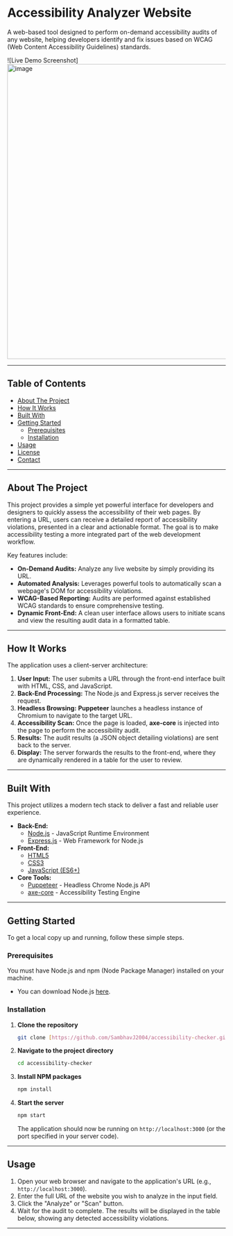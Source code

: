 # Accessibility Analyzer Website

A web-based tool designed to perform on-demand accessibility audits of any website, helping developers identify and fix issues based on WCAG (Web Content Accessibility Guidelines) standards.

![Live Demo Screenshot]<img width="1903" height="679" alt="image" src="https://github.com/user-attachments/assets/17523105-d3b6-4679-a578-a97d9bdecf61" />




---

## Table of Contents

- [About The Project](#about-the-project)
- [How It Works](#how-it-works)
- [Built With](#built-with)
- [Getting Started](#getting-started)
  - [Prerequisites](#prerequisites)
  - [Installation](#installation)
- [Usage](#usage)
- [License](#license)
- [Contact](#contact)

---

## About The Project

This project provides a simple yet powerful interface for developers and designers to quickly assess the accessibility of their web pages. By entering a URL, users can receive a detailed report of accessibility violations, presented in a clear and actionable format. The goal is to make accessibility testing a more integrated part of the web development workflow.

Key features include:
* **On-Demand Audits:** Analyze any live website by simply providing its URL.
* **Automated Analysis:** Leverages powerful tools to automatically scan a webpage's DOM for accessibility violations.
* **WCAG-Based Reporting:** Audits are performed against established WCAG standards to ensure comprehensive testing.
* **Dynamic Front-End:** A clean user interface allows users to initiate scans and view the resulting audit data in a formatted table.

---

## How It Works

The application uses a client-server architecture:

1.  **User Input:** The user submits a URL through the front-end interface built with HTML, CSS, and JavaScript.
2.  **Back-End Processing:** The Node.js and Express.js server receives the request.
3.  **Headless Browsing:** **Puppeteer** launches a headless instance of Chromium to navigate to the target URL.
4.  **Accessibility Scan:** Once the page is loaded, **axe-core** is injected into the page to perform the accessibility audit.
5.  **Results:** The audit results (a JSON object detailing violations) are sent back to the server.
6.  **Display:** The server forwards the results to the front-end, where they are dynamically rendered in a table for the user to review.

---

## Built With

This project utilizes a modern tech stack to deliver a fast and reliable user experience.

* **Back-End:**
    * [Node.js](https://nodejs.org/) - JavaScript Runtime Environment
    * [Express.js](https://expressjs.com/) - Web Framework for Node.js
* **Front-End:**
    * [HTML5](https://developer.mozilla.org/en-US/docs/Web/Guide/HTML/HTML5)
    * [CSS3](https://developer.mozilla.org/en-US/docs/Web/CSS)
    * [JavaScript (ES6+)](https://developer.mozilla.org/en-US/docs/Web/JavaScript)
* **Core Tools:**
    * [Puppeteer](https://pptr.dev/) - Headless Chrome Node.js API
    * [axe-core](https://github.com/dequelabs/axe-core) - Accessibility Testing Engine

---

## Getting Started

To get a local copy up and running, follow these simple steps.

### Prerequisites

You must have Node.js and npm (Node Package Manager) installed on your machine.
* You can download Node.js [here](https://nodejs.org/).

### Installation

1.  **Clone the repository**
    ```sh
    git clone [https://github.com/SambhavJ2004/accessibility-checker.git](https://github.com/SambhavJ2004/accessibility-checker.git)
    ```
2.  **Navigate to the project directory**
    ```sh
    cd accessibility-checker
    ```
3.  **Install NPM packages**
    ```sh
    npm install
    ```
4.  **Start the server**
    ```sh
    npm start
    ```
    The application should now be running on `http://localhost:3000` (or the port specified in your server code).

---

## Usage

1.  Open your web browser and navigate to the application's URL (e.g., `http://localhost:3000`).
2.  Enter the full URL of the website you wish to analyze in the input field.
3.  Click the "Analyze" or "Scan" button.
4.  Wait for the audit to complete. The results will be displayed in the table below, showing any detected accessibility violations.

---
